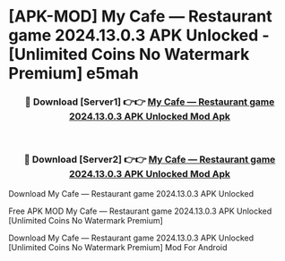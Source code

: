# [APK-MOD] My Cafe — Restaurant game 2024.13.0.3 APK Unlocked - [Unlimited Coins No Watermark Premium] e5mah



<div align="center">
<h3>🔴 Download [Server1] 👉👉 <a href="https://momento.my/?title=My_Cafe_—_Restaurant_game_2024.13.0.3_APK_Unlocked">My Cafe — Restaurant game 2024.13.0.3 APK Unlocked Mod Apk</a></h3><br>

<h3>🔴 Download [Server2] 👉👉 <a href="https://momento.my/?title=My_Cafe_—_Restaurant_game_2024.13.0.3_APK_Unlocked">My Cafe — Restaurant game 2024.13.0.3 APK Unlocked Mod Apk</a></h3>
</div>



Download My Cafe — Restaurant game 2024.13.0.3 APK Unlocked 

Free APK MOD My Cafe — Restaurant game 2024.13.0.3 APK Unlocked [Unlimited Coins No Watermark Premium]

Download My Cafe — Restaurant game 2024.13.0.3 APK Unlocked [Unlimited Coins No Watermark Premium] Mod For Android
